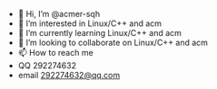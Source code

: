 - 👋 Hi, I’m @acmer-sqh
- 👀 I’m interested in Linux/C++ and acm
- 🌱 I’m currently learning Linux/C++ and acm
- 💞️ I’m looking to collaborate on Linux/C++ and acm
- 📫 How to reach me 
- QQ 292274632
- email 292274632@qq.com
